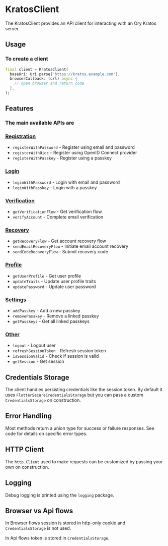 # KratosClient

The KratosClient provides an API client for interacting with an Ory Kratos server.

## Usage

### To create a client

```dart
final client = KratosClient(
  baseUri: Uri.parse('https://kratos.example.com'), 
  browserCallback: (url) async {
    // open browser and return code
  },
);
```

## Features

### The main available APIs are

### [Registration](documentation/registration.md)

- `registerWithPassword` - Register using email and password
- `registerWithOidc` - Register using OpenID Connect provider
- `registerWithPasskey` - Register using a passkey

### [Login](documentation/login.md)

- `loginWithPassword` - Login with email and password
- `loginWithPasskey` - Login with a passkey

### [Verification](documentation/verification.md)

- `getVerificationFlow` - Get verification flow
- `verifyAccount` - Complete email verification

### [Recovery](documentation/recovery.md)

- `getRecoveryFlow` - Get account recovery flow
- `sendEmailRecoveryFlow` - Initiate email account recovery
- `sendCodeRecoveryFlow` - Submit recovery code

### [Profile](documentation/profile.md)

- `getUserProfile` - Get user profile
- `updateTraits` - Update user profile traits
- `updatePassword` - Update user password

### [Settings](documentation/settings.md)

- `addPasskey` - Add a new passkey
- `removePasskey` - Remove a linked passkey
- `getPasskeys` - Get all linked passkeys

### [Other](documentation/others.md)

- `logout` - Logout user
- `refreshSessionToken` - Refresh session token
- `isSessionValid` - Check if session is valid
- `getSession` - Get session

## Credentials Storage

The client handles persisting credentials like the session token. By default it uses `FlutterSecureCredentialsStorage` but you can pass a custom `CredentialsStorage` on construction.

## Error Handling

Most methods return a union type for success or failure responses. See code for details on specific error types.

## HTTP Client

The `http.Client` used to make requests can be customized by passing your own on construction.

## Logging

Debug logging is printed using the `logging` package.

## Browser vs Api flows

In Browser flows session is stored in http-only cookie and `CredentialsStorage` is not used.

In Api flows token is stored in `CredentialsStorage`.
